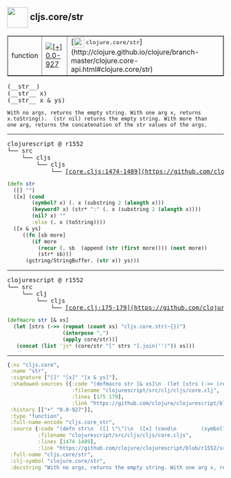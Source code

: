 ## <img width="48px" valign="middle" src="http://i.imgur.com/Hi20huC.png"> cljs.core/str

 <table border="1">
<tr>
<td>function</td>
<td><a href="https://github.com/cljsinfo/api-refs/tree/0.0-927"><img valign="middle" alt="[+] 0.0-927" src="https://img.shields.io/badge/+-0.0--927-lightgrey.svg"></a> </td>
<td>
[<img height="24px" valign="middle" src="http://i.imgur.com/1GjPKvB.png"> <samp>clojure.core/str</samp>](http://clojure.github.io/clojure/branch-master/clojure.core-api.html#clojure.core/str)
</td>
</tr>
</table>

 <samp>
(__str__)<br>
(__str__ x)<br>
(__str__ x & ys)<br>
</samp>

```
With no args, returns the empty string. With one arg x, returns
x.toString().  (str nil) returns the empty string. With more than
one arg, returns the concatenation of the str values of the args.
```

---

 <pre>
clojurescript @ r1552
└── src
    └── cljs
        └── cljs
            └── <ins>[core.cljs:1474-1489](https://github.com/clojure/clojurescript/blob/r1552/src/cljs/cljs/core.cljs#L1474-L1489)</ins>
</pre>

```clj
(defn str
  ([] "")
  ([x] (cond
        (symbol? x) (. x (substring 2 (alength x)))
        (keyword? x) (str* ":" (. x (substring 2 (alength x))))
        (nil? x) ""
        :else (. x (toString))))
  ([x & ys]
     ((fn [sb more]
        (if more
          (recur (. sb  (append (str (first more)))) (next more))
          (str* sb)))
      (gstring/StringBuffer. (str x)) ys)))
```


---

 <pre>
clojurescript @ r1552
└── src
    └── clj
        └── cljs
            └── <ins>[core.clj:175-179](https://github.com/clojure/clojurescript/blob/r1552/src/clj/cljs/core.clj#L175-L179)</ins>
</pre>

```clj
(defmacro str [& xs]
  (let [strs (->> (repeat (count xs) "cljs.core.str(~{})")
                  (interpose ",")
                  (apply core/str))]
   (concat (list 'js* (core/str "[" strs "].join('')")) xs)))
```

---

```clj
{:ns "cljs.core",
 :name "str",
 :signature ["[]" "[x]" "[x & ys]"],
 :shadowed-sources ({:code "(defmacro str [& xs]\n  (let [strs (->> (repeat (count xs) \"cljs.core.str(~{})\")\n                  (interpose \",\")\n                  (apply core/str))]\n   (concat (list 'js* (core/str \"[\" strs \"].join('')\")) xs)))",
                     :filename "clojurescript/src/clj/cljs/core.clj",
                     :lines [175 179],
                     :link "https://github.com/clojure/clojurescript/blob/r1552/src/clj/cljs/core.clj#L175-L179"}),
 :history [["+" "0.0-927"]],
 :type "function",
 :full-name-encode "cljs.core_str",
 :source {:code "(defn str\n  ([] \"\")\n  ([x] (cond\n        (symbol? x) (. x (substring 2 (alength x)))\n        (keyword? x) (str* \":\" (. x (substring 2 (alength x))))\n        (nil? x) \"\"\n        :else (. x (toString))))\n  ([x & ys]\n     ((fn [sb more]\n        (if more\n          (recur (. sb  (append (str (first more)))) (next more))\n          (str* sb)))\n      (gstring/StringBuffer. (str x)) ys)))",
          :filename "clojurescript/src/cljs/cljs/core.cljs",
          :lines [1474 1489],
          :link "https://github.com/clojure/clojurescript/blob/r1552/src/cljs/cljs/core.cljs#L1474-L1489"},
 :full-name "cljs.core/str",
 :clj-symbol "clojure.core/str",
 :docstring "With no args, returns the empty string. With one arg x, returns\nx.toString().  (str nil) returns the empty string. With more than\none arg, returns the concatenation of the str values of the args."}

```

